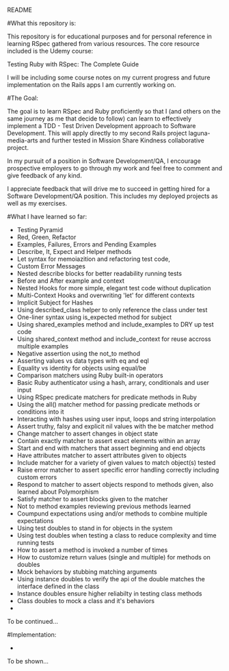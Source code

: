 README

#What this repository is:

This repository is for educational purposes and for personal reference 
in learning RSpec gathered from various resources. The core resource included 
is the Udemy course:

Testing Ruby with RSpec: The Complete Guide

I will be including some course notes on my current progress and 
future implementation on the Rails apps I am currently working on.

#The Goal:

The goal is to learn RSpec and Ruby proficiently so that I (and others on the same 
journey as me that decide to follow) can learn to effectively implement 
a TDD - Test Driven Development approach to Software Development. 
This will apply directly to my second Rails project laguna-media-arts and 
further tested in Mission Share Kindness collaborative project.

In my pursuit of a position in Software Development/QA, I encourage 
prospective employers to go through my work and feel free to comment and 
give feedback of any kind. 

I appreciate feedback that will drive me to succeed in getting
hired for a Software Development/QA position. This includes my deployed 
projects as well as my exercises.

#What I have learned so far:

- Testing Pyramid
- Red, Green, Refactor
- Examples, Failures, Errors and Pending Examples
- Describe, It, Expect and Helper methods
- Let syntax for memoiazition and refactoring test code,
- Custom Error Messages
- Nested describe blocks for better readability running tests
- Before and After example and context
- Nested Hooks for more simple, elegant test code without duplication
- Multi-Context Hooks and overwriting 'let' for different contexts
- Implicit Subject for Hashes
- Using described_class helper to only reference the class under test
- One-liner syntax using is_expected method for subject
- Using shared_examples method and include_examples to DRY up test code
- Using shared_context method and include_context for reuse accross multiple examples
- Negative assertion using the not_to method
- Asserting values vs data types with eq and eql
- Equality vs identity for objects using equal/be
- Comparison matchers using Ruby built-in operators
- Basic Ruby authenticator using a hash, arrary, conditionals and user input
- Using RSpec predicate matchers for predicate methods in Ruby
- Using the all() matcher method for passing predicate methods or conditions into it
- Interacting with hashes using user input, loops and string interpolation
- Assert truthy, falsy and explicit nil values with the be matcher method
- Change matcher to assert changes in object state
- Contain exactly matcher to assert exact elements within an array
- Start and end with matchers that assert beginning and end objects
- Have attributes matcher to assert attributes given to objects
- Include matcher for a variety of given values to match object(s) tested
- Raise error matcher to assert specific error handling correctly including custom errors
- Respond to matcher to assert objects respond to methods given, also learned about Polymorphism
- Satisfy matcher to assert blocks given to the matcher
- Not to method examples reviewing previous methods learned
- Coumpund expectations using and/or methods to combine multiple expectations
- Using test doubles to stand in for objects in the system
- Using test doubles when testing a class to reduce complexity and time running tests
- How to assert a method is invoked a number of times
- How to customize return values (single and multiple) for methods on doubles
- Mock behaviors by stubbing matching arguments
- Using instance doubles to verify the api of the double matches the interface defined in the class
- Instance doubles ensure higher reliabilty in testing class methods
- Class doubles to mock a class and it's behaviors
- 

To be continued...

#Implementation:

-

To be shown...
